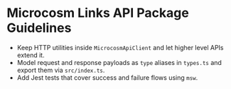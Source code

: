 # Microcosm Links API Package Guidelines

- Keep HTTP utilities inside `MicrocosmApiClient` and let higher level APIs extend it.
- Model request and response payloads as `type` aliases in `types.ts` and export them via `src/index.ts`.
- Add Jest tests that cover success and failure flows using `msw`.
